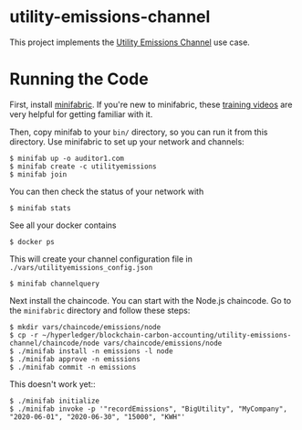 # utility-emissions-channel

This project implements the [Utility Emissions Channel](https://wiki.hyperledger.org/display/CASIG/Utility+Emissions+Channel) use case.

Running the Code
================

First, install [minifabric](https://github.com/litong01/minifabric).  If you're new to minifabric, these [training videos](https://www.youtube.com/playlist?list=PL0MZ85B_96CExhq0YdHLPS5cmSBvSmwyO) are very helpful for getting familiar with it.

Then, copy minifab to your ``bin/`` directory, so you can run it from this directory.  Use minifabric to set up your network and channels:

    $ minifab up -o auditor1.com
    $ minifab create -c utilityemissions
    $ minifab join

You can then check the status of your network with

    $ minifab stats

See all your docker contains

    $ docker ps

This will create your channel configuration file in ``./vars/utilityemissions_config.json``

    $ minifab channelquery

Next install the chaincode.  You can start with the Node.js chaincode.  Go to the ``minifabric`` directory and follow these steps:

    $ mkdir vars/chaincode/emissions/node
    $ cp -r ~/hyperledger/blockchain-carbon-accounting/utility-emissions-channel/chaincode/node vars/chaincode/emissions/node
    $ ./minifab install -n emissions -l node
    $ ./minifab approve -n emissions
    $ ./minifab commit -n emissions

This doesn't work yet::

    $ ./minifab initialize
    $ ./minifab invoke -p '"recordEmissions", "BigUtility", "MyCompany", "2020-06-01", "2020-06-30", "15000", "KWH"'
  
